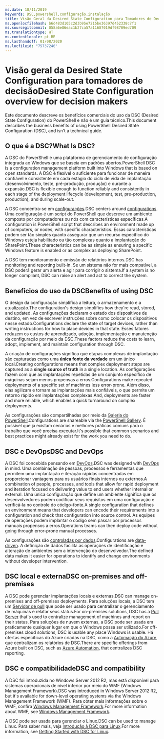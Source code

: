 ```yaml
---
ms.date: 10/11/2019
keywords: DSC,powershell,configuração,instalação
title: Visão Geral da Desired State Configuration para Tomadores de Decisão
ms.openlocfilehash: b6d483d105c2d3b9be7215be36397d452338c7f1
ms.sourcegitcommit: 058a6e86eac1b27ca57a11687019df98709ed709
ms.translationtype: HT
ms.contentlocale: pt-BR
ms.lasthandoff: 01/08/2020
ms.locfileid: "75737246"
---
```

# <a name="desired-state-configuration-overview-for-decision-makers"></a><span data-ttu-id="8ad13-103">Visão geral da Desired State Configuration para tomadores de decisão</span><span class="sxs-lookup"><span data-stu-id="8ad13-103">Desired State Configuration overview for decision makers</span></span>

<span data-ttu-id="8ad13-104">Este documento descreve os benefícios comerciais do uso da DSC (Desired State Configuration) do PowerShell e não é um guia técnico.</span><span class="sxs-lookup"><span data-stu-id="8ad13-104">This document describes the business benefits of using PowerShell Desired State Configuration (DSC), and isn't a technical guide.</span></span>

## <a name="what-is-dsc"></a><span data-ttu-id="8ad13-105">O que é a DSC?</span><span class="sxs-lookup"><span data-stu-id="8ad13-105">What Is DSC?</span></span>

<span data-ttu-id="8ad13-106">A DSC do PowerShell é uma plataforma de gerenciamento de configuração integrada ao Windows que se baseia em padrões abertos.</span><span class="sxs-lookup"><span data-stu-id="8ad13-106">PowerShell DSC is a configuration management platform built into Windows that is based on open standards.</span></span> <span data-ttu-id="8ad13-107">A DSC é flexível o suficiente para funcionar de maneira confiável e consistente em cada estágio do ciclo de vida de implantação (desenvolvimento, teste, pré-produção, produção) e durante a expansão.</span><span class="sxs-lookup"><span data-stu-id="8ad13-107">DSC is flexible enough to function reliably and consistently in each stage of the deployment lifecycle (development, test, pre-production, production), and during scale-out.</span></span>

<span data-ttu-id="8ad13-108">A DSC concentra-se em [configurações](../configurations/configurations.md).</span><span class="sxs-lookup"><span data-stu-id="8ad13-108">DSC centers around [configurations](../configurations/configurations.md).</span></span> <span data-ttu-id="8ad13-109">Uma configuração é um script do PowerShell que descreve um ambiente composto por computadores ou nós com características específicas.</span><span class="sxs-lookup"><span data-stu-id="8ad13-109">A configuration is PowerShell script that describes an environment made up of computers, or nodes, with specific characteristics.</span></span> <span data-ttu-id="8ad13-110">Essas características podem ser tão simples quanto assegurar que um recurso específico do Windows esteja habilitado ou tão complexas quanto a implantação do SharePoint.</span><span class="sxs-lookup"><span data-stu-id="8ad13-110">These characteristics can be as simple as ensuring a specific Windows feature is enabled or as complex as deploying SharePoint.</span></span>

<span data-ttu-id="8ad13-111">A DSC tem monitoramento e emissão de relatórios internos.</span><span class="sxs-lookup"><span data-stu-id="8ad13-111">DSC has monitoring and reporting built-in.</span></span> <span data-ttu-id="8ad13-112">Se um sistema não for mais compatível, a DSC poderá gerar um alerta e agir para corrigir o sistema.</span><span class="sxs-lookup"><span data-stu-id="8ad13-112">If a system is no longer compliant, DSC can raise an alert and act to correct the system.</span></span>

## <a name="benefits-of-using-dsc"></a><span data-ttu-id="8ad13-113">Benefícios do uso da DSC</span><span class="sxs-lookup"><span data-stu-id="8ad13-113">Benefits of using DSC</span></span>

<span data-ttu-id="8ad13-114">O design da configuração simplifica a leitura, o armazenamento e a atualização.</span><span class="sxs-lookup"><span data-stu-id="8ad13-114">The configuration's design simplifies how they're read, stored, and updated.</span></span> <span data-ttu-id="8ad13-115">As configurações declaram o estado dos dispositivos de destino, em vez de escrever instruções sobre como colocar os dispositivos nesse estado.</span><span class="sxs-lookup"><span data-stu-id="8ad13-115">Configurations declare the state of target devices, rather than writing instructions for how to place devices in that state.</span></span> <span data-ttu-id="8ad13-116">Esses fatores reduzem os custos de aprendizado, adoção, implementação e manutenção da configuração por meio da DSC.</span><span class="sxs-lookup"><span data-stu-id="8ad13-116">These factors reduce the costs to learn, adopt, implement, and maintain configuration through DSC.</span></span>

<span data-ttu-id="8ad13-117">A criação de configurações significa que etapas complexas de implantação são capturadas como uma **única fonte da verdade** em um único local.</span><span class="sxs-lookup"><span data-stu-id="8ad13-117">Creating configurations means that complex deployment steps are captured as a **single source of truth** in a single location.</span></span> <span data-ttu-id="8ad13-118">As configurações fazem com que as implantações repetidas de um conjunto específico de máquinas sejam menos propensas a erros.</span><span class="sxs-lookup"><span data-stu-id="8ad13-118">Configurations make repeated deployments of a specific set of machines less error-prone.</span></span> <span data-ttu-id="8ad13-119">Além disso, elas agilizam e tornam as implantações mais confiáveis, o que permite um retorno rápido em implantações complexas.</span><span class="sxs-lookup"><span data-stu-id="8ad13-119">And, deployments are faster and more reliable, which enables a quick turnaround on complex deployments.</span></span>

<span data-ttu-id="8ad13-120">As configurações são compartilhadas por meio da [Galeria do PowerShell](https://powershellgallery.com).</span><span class="sxs-lookup"><span data-stu-id="8ad13-120">Configurations are shareable via the [PowerShell Gallery](https://powershellgallery.com).</span></span> <span data-ttu-id="8ad13-121">É possível que já existam cenários e melhores práticas comuns para o trabalho que você precisa executar.</span><span class="sxs-lookup"><span data-stu-id="8ad13-121">It's possible that common scenarios and best practices might already exist for the work you need to do.</span></span>

## <a name="dsc-and-devops"></a><span data-ttu-id="8ad13-122">DSC e DevOps</span><span class="sxs-lookup"><span data-stu-id="8ad13-122">DSC and DevOps</span></span>

<span data-ttu-id="8ad13-123">A DSC foi concebida pensando em [DevOps](/archive/blogs/ashleymcglone/devops-for-n00bs-ie-windows-people-like-me).</span><span class="sxs-lookup"><span data-stu-id="8ad13-123">DSC was designed with [DevOps](/archive/blogs/ashleymcglone/devops-for-n00bs-ie-windows-people-like-me) in mind.</span></span> <span data-ttu-id="8ad13-124">Uma combinação de pessoas, processos e ferramentas que permitem uma implantação e iteração rápidas concentradas em proporcionar vantagens para os usuários finais internos ou externos.</span><span class="sxs-lookup"><span data-stu-id="8ad13-124">A combination of people, processes, and tools that allow for rapid deployment and iteration focused on delivering value to end users whether internal or external.</span></span> <span data-ttu-id="8ad13-125">Uma única configuração que define um ambiente significa que os desenvolvedores podem codificar seus requisitos em uma configuração e verificá-la no controle do código-fonte.</span><span class="sxs-lookup"><span data-stu-id="8ad13-125">A single configuration that defines an environment means that developers can encode their requirements into a configuration and check that configuration into source control.</span></span> <span data-ttu-id="8ad13-126">As equipes de operações podem implantar o código sem passar por processos manuais propensos a erros.</span><span class="sxs-lookup"><span data-stu-id="8ad13-126">Operations teams can then deploy code without going through error-prone manual processes.</span></span>

<span data-ttu-id="8ad13-127">As configurações são [controladas por dados](../configurations/configData.md).</span><span class="sxs-lookup"><span data-stu-id="8ad13-127">Configurations are [data-driven](../configurations/configData.md).</span></span> <span data-ttu-id="8ad13-128">A definição de dados facilita as operações de identificação e alteração de ambientes sem a intervenção do desenvolvedor.</span><span class="sxs-lookup"><span data-stu-id="8ad13-128">The defined data makes it easier for operations to identify and change environments without developer intervention.</span></span>

## <a name="dsc-on-premises-and-off-premises"></a><span data-ttu-id="8ad13-129">DSC local e externa</span><span class="sxs-lookup"><span data-stu-id="8ad13-129">DSC on-premises and off-premises</span></span>

<span data-ttu-id="8ad13-130">A DSC pode gerenciar implantações locais e externas.</span><span class="sxs-lookup"><span data-stu-id="8ad13-130">DSC can manage on-premises and off-premises deployments.</span></span> <span data-ttu-id="8ad13-131">Para soluções locais, a DSC tem um [Servidor de pull](../pull-server/pullServer.md) que pode ser usado para centralizar o gerenciamento de máquinas e relatar seus status.</span><span class="sxs-lookup"><span data-stu-id="8ad13-131">For on-premises solutions, DSC has a [Pull Server](../pull-server/pullServer.md) that's used to centralize management of machines and report on their status.</span></span> <span data-ttu-id="8ad13-132">Para soluções de nuvem externas, a DSC pode ser usada em praticamente qualquer lugar em que o Windows possa ser utilizado.</span><span class="sxs-lookup"><span data-stu-id="8ad13-132">For off-premises cloud solutions, DSC is usable any place Windows is usable.</span></span>
<span data-ttu-id="8ad13-133">Há ofertas específicas do Azure criadas na DSC, como a [Automação do Azure](https://azure.microsoft.com/en-us/documentation/services/automation/), que centralizam os relatórios de DSC.</span><span class="sxs-lookup"><span data-stu-id="8ad13-133">There are specific offerings from Azure built on DSC, such as [Azure Automation](https://azure.microsoft.com/en-us/documentation/services/automation/), that centralizes DSC reporting.</span></span>

## <a name="dsc-and-compatibility"></a><span data-ttu-id="8ad13-134">DSC e compatibilidade</span><span class="sxs-lookup"><span data-stu-id="8ad13-134">DSC and compatibility</span></span>

<span data-ttu-id="8ad13-135">A DSC foi introduzida no Windows Server 2012 R2, mas está disponível para sistemas operacionais de nível inferior por meio do WMF (Windows Management Framework).</span><span class="sxs-lookup"><span data-stu-id="8ad13-135">DSC was introduced in Windows Server 2012 R2, but it's available for down-level operating systems via the Windows Management Framework (WMF).</span></span> <span data-ttu-id="8ad13-136">Para obter mais informações sobre o WMF, confira [Windows Management Framework](/powershell/scripting/wmf/overview).</span><span class="sxs-lookup"><span data-stu-id="8ad13-136">For more information about WMF, see [Windows Management Framework](/powershell/scripting/wmf/overview).</span></span>

<span data-ttu-id="8ad13-137">A DSC pode ser usada para gerenciar o Linux.</span><span class="sxs-lookup"><span data-stu-id="8ad13-137">DSC can be used to manage Linux.</span></span> <span data-ttu-id="8ad13-138">Para saber mais, veja [Introdução à DSC para Linux](../getting-started/lnxGettingStarted.md).</span><span class="sxs-lookup"><span data-stu-id="8ad13-138">For more information, see [Getting Started with DSC for Linux](../getting-started/lnxGettingStarted.md).</span></span>
